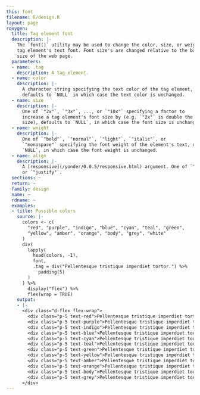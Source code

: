 ```yaml
---
this: font
filename: R/design.R
layout: page
roxygen:
  title: Tag element font
  description: |-
    The `font()` utility may be used to change the color, size, or weight of a
    tag element's text font. Font size's are changed relative to the base font
    size of the web page.
  parameters:
  - name: .tag
    description: A tag element.
  - name: color
    description: |-
      A character string specifying the text color of the tag element,
      defaults to `NULL` in which case the text color is unchanged.
  - name: size
    description: |-
      One of `"2x"`, `"3x"`, ..., or `"10x"` specifying a factor to
      increase a tag element's font size by (e.g. `"2x"` is double the base font
      size), defaults to `NULL`, in which case the font size is unchanged.
  - name: weight
    description: |-
      One of `"bold"`, `"normal"`, `"light"`, `"italic"`, or
      `"monospace"` specifying the font weight of the element's text, defaults to
      `NULL`, in which case the font weight is unchanged.
  - name: align
    description: |-
      A [responsive](/yonder/0.0.5/responsive.html) argument. One of `"left"`, `"center"`, `"right"`,
      or `"justify"`.
  sections: ~
  return: ~
  family: design
  name: ~
  rdname: ~
  examples:
  - title: Possible colors
    source: |-
      colors <- c(
        "red", "purple", "indigo", "blue", "cyan", "teal", "green",
        "yellow", "amber", "orange", "body", "grey", "white"
      )
      div(
        lapply(
          head(colors, -1),
          font,
          .tag = div("Pellentesque tristique imperdiet tortor.") %>%
            padding(5)
        )
      ) %>%
        display("flex") %>%
        flex(wrap = TRUE)
    output:
    - |-
      <div class="d-flex flex-wrap">
        <div class="p-5 text-red">Pellentesque tristique imperdiet tortor.</div>
        <div class="p-5 text-purple">Pellentesque tristique imperdiet tortor.</div>
        <div class="p-5 text-indigo">Pellentesque tristique imperdiet tortor.</div>
        <div class="p-5 text-blue">Pellentesque tristique imperdiet tortor.</div>
        <div class="p-5 text-cyan">Pellentesque tristique imperdiet tortor.</div>
        <div class="p-5 text-teal">Pellentesque tristique imperdiet tortor.</div>
        <div class="p-5 text-green">Pellentesque tristique imperdiet tortor.</div>
        <div class="p-5 text-yellow">Pellentesque tristique imperdiet tortor.</div>
        <div class="p-5 text-amber">Pellentesque tristique imperdiet tortor.</div>
        <div class="p-5 text-orange">Pellentesque tristique imperdiet tortor.</div>
        <div class="p-5 text-body">Pellentesque tristique imperdiet tortor.</div>
        <div class="p-5 text-grey">Pellentesque tristique imperdiet tortor.</div>
      </div>
---
```

